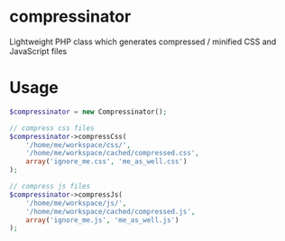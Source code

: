 compressinator
==============

Lightweight PHP class which generates compressed / minified CSS and JavaScript files


Usage
=====

```php
$compressinator = new Compressinator();

// compress css files
$compressinator->compressCss(
	'/home/me/workspace/css/',
	'/home/me/workspace/cached/compressed.css',
	array('ignore_me.css', 'me_as_well.css')
);

// compress js files
$compressinator->compressJs(
	'/home/me/workspace/js/',
	'/home/me/workspace/cached/compressed.js',
	array('ignore_me.js', 'me_as_well.js')
);
```

